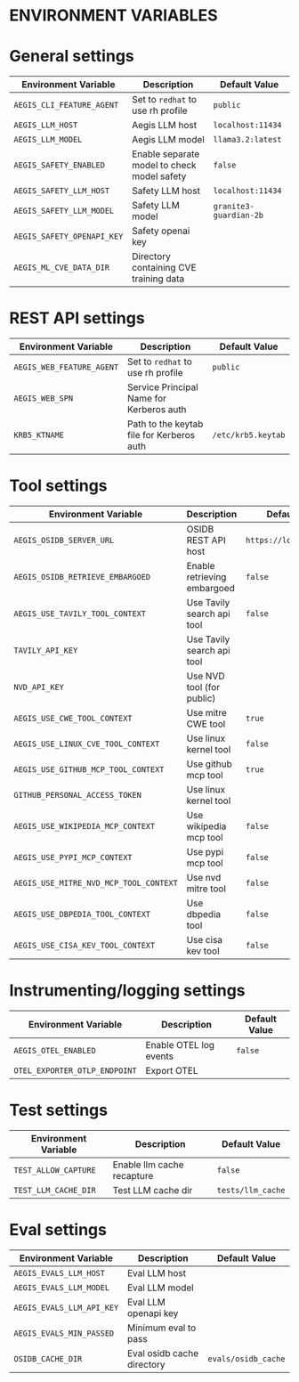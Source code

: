 # ENVIRONMENT VARIABLES

# General settings
| Environment Variable           | Description                                 | Default Value |
|--------------------------------|---------------------------------------------|---------------|
| `AEGIS_CLI_FEATURE_AGENT`      | Set to `redhat` to use rh profile           | `public`      |
| `AEGIS_LLM_HOST`               | Aegis LLM host                              | `localhost:11434` |
| `AEGIS_LLM_MODEL`              | Aegis LLM model                             | `llama3.2:latest` |
| `AEGIS_SAFETY_ENABLED`         | Enable separate model to check model safety | `false`       |
| `AEGIS_SAFETY_LLM_HOST`        | Safety LLM host                             | `localhost:11434` |
| `AEGIS_SAFETY_LLM_MODEL`       | Safety LLM model                            | `granite3-guardian-2b`|
| `AEGIS_SAFETY_OPENAPI_KEY`     | Safety openai key                           |               |
| `AEGIS_ML_CVE_DATA_DIR`        | Directory containing CVE training data      |               |


# REST API settings
| Environment Variable           | Description                                 | Default Value      |
|--------------------------------|---------------------------------------------|--------------------|
| `AEGIS_WEB_FEATURE_AGENT`      | Set to `redhat` to use rh profile           | `public`           |
| `AEGIS_WEB_SPN`                | Service Principal Name for Kerberos auth    |                    |
| `KRB5_KTNAME`                  | Path to the keytab file for Kerberos auth   | `/etc/krb5.keytab` |


# Tool settings
| Environment Variable                   | Description                 | Default Value            |
|----------------------------------------|-----------------------------|--------------------------|
| `AEGIS_OSIDB_SERVER_URL`               | OSIDB REST API host         | `https://localhost:8000` |
| `AEGIS_OSIDB_RETRIEVE_EMBARGOED`       | Enable retrieving embargoed | `false`                  |
| `AEGIS_USE_TAVILY_TOOL_CONTEXT`        | Use Tavily search api tool  | `false`                  |
| `TAVILY_API_KEY`                       | Use Tavily search api tool  |                          |
| `NVD_API_KEY`                          | Use NVD tool (for public)   |                          |
| `AEGIS_USE_CWE_TOOL_CONTEXT`           | Use mitre CWE tool          | `true`                   |
| `AEGIS_USE_LINUX_CVE_TOOL_CONTEXT`     | Use linux kernel tool       | `false`                  |
| `AEGIS_USE_GITHUB_MCP_TOOL_CONTEXT`    | Use github mcp tool         | `true`                   |
| `GITHUB_PERSONAL_ACCESS_TOKEN`         | Use linux kernel tool       |                          |
| `AEGIS_USE_WIKIPEDIA_MCP_CONTEXT`      | Use wikipedia mcp tool      | `false`                  |
| `AEGIS_USE_PYPI_MCP_CONTEXT`           | Use pypi mcp tool           | `false`                  |
| `AEGIS_USE_MITRE_NVD_MCP_TOOL_CONTEXT` | Use nvd mitre tool          | `false`                  |
| `AEGIS_USE_DBPEDIA_TOOL_CONTEXT`       | Use dbpedia tool            | `false`                  |
| `AEGIS_USE_CISA_KEV_TOOL_CONTEXT`      | Use cisa kev tool           | `false`                  |


# Instrumenting/logging settings
| Environment Variable               | Description                                  | Default Value |
|------------------------------------|----------------------------------------------|---------------|
| `AEGIS_OTEL_ENABLED`               | Enable OTEL log events                       | `false`       |
| `OTEL_EXPORTER_OTLP_ENDPOINT`      | Export OTEL                                  |               |


# Test settings
| Environment Variable               | Description                | Default Value |
|------------------------------------|----------------------------|---------------|
| `TEST_ALLOW_CAPTURE`               | Enable llm cache recapture | `false`       |
| `TEST_LLM_CACHE_DIR`               | Test LLM cache dir         | `tests/llm_cache` |


# Eval settings
| Environment Variable        | Description                | Default Value |
|-----------------------------|----------------------------|---------------|
| `AEGIS_EVALS_LLM_HOST`      | Eval LLM host              |               |
| `AEGIS_EVALS_LLM_MODEL`     | Eval LLM model             |               |
| `AEGIS_EVALS_LLM_API_KEY`   | Eval LLM openapi key       |               |
| `AEGIS_EVALS_MIN_PASSED`    | Minimum eval to pass       |               |
| `OSIDB_CACHE_DIR`           | Eval osidb cache directory | `evals/osidb_cache` |
